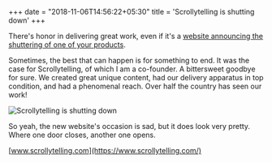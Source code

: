 +++
date = "2018-11-06T14:56:22+05:30"
title = 'Scrollytelling is shutting down'
+++

There's honor in delivering great work, even if it's a [website announcing
the shuttering of one of your products](https://www.scrollytelling.com).
<!--more-->

Sometimes, the best that can happen is for something to end. It was the case
for Scrollytelling, of which I am a co-founder. A bittersweet goodbye for sure.
We created great unique content, had our delivery apparatus in top condition,
and had a phenomenal reach. Over half the country has seen our work!

![Scrollytelling is shutting down][1]

So yeah, the new website's occasion is sad, but it does look very pretty.
Where one door closes, another one opens.

[www.scrollytelling.com](https://www.scrollytelling.com/)

[1]: /img/portfolio/scrolly-shutdown.png
